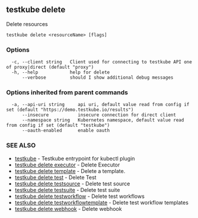 ## testkube delete

Delete resources

```
testkube delete <resourceName> [flags]
```

### Options

```
  -c, --client string   Client used for connecting to testkube API one of proxy|direct (default "proxy")
  -h, --help            help for delete
      --verbose         should I show additional debug messages
```

### Options inherited from parent commands

```
  -a, --api-uri string     api uri, default value read from config if set (default "https://demo.testkube.io/results")
      --insecure           insecure connection for direct client
      --namespace string   Kubernetes namespace, default value read from config if set (default "testkube")
      --oauth-enabled      enable oauth
```

### SEE ALSO

* [testkube](testkube.md)	 - Testkube entrypoint for kubectl plugin
* [testkube delete executor](testkube_delete_executor.md)	 - Delete Executor
* [testkube delete template](testkube_delete_template.md)	 - Delete a template.
* [testkube delete test](testkube_delete_test.md)	 - Delete Test
* [testkube delete testsource](testkube_delete_testsource.md)	 - Delete test source
* [testkube delete testsuite](testkube_delete_testsuite.md)	 - Delete test suite
* [testkube delete testworkflow](testkube_delete_testworkflow.md)	 - Delete test workflows
* [testkube delete testworkflowtemplate](testkube_delete_testworkflowtemplate.md)	 - Delete test workflow templates
* [testkube delete webhook](testkube_delete_webhook.md)	 - Delete webhook

